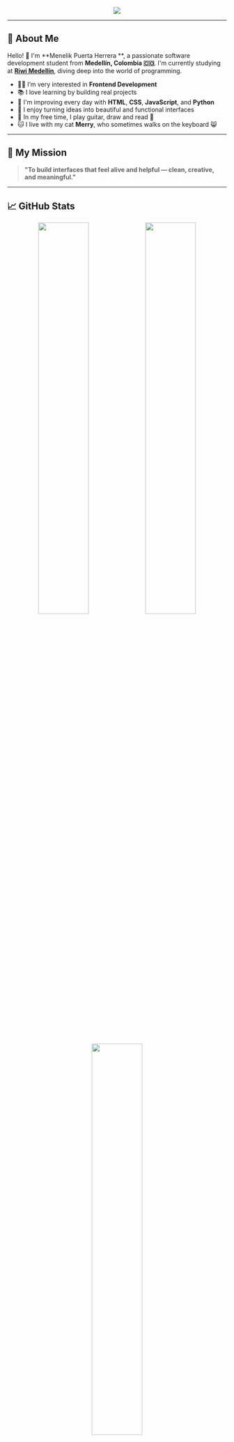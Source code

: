 <!-- Encabezado animado -->
<p align="center">
  <img src="https://readme-typing-svg.demolab.com?font=Fira+Code&size=25&pause=1000&color=F75000&center=true&vCenter=true&width=435&lines=Hi%2C+I'm+Menelik+Puerta+Herrera;Frontend+Enthusiast+%F0%9F%92%BB;From+Colombia+%F0%9F%87%A8%F0%9F%87%B4;Welcome+to+my+GitHub+Profile!">
</p>

---

## 🌟 About Me

Hello! 👋 I'm **Menelik Puerta Herrera **, a passionate software development student from **Medellín, Colombia 🇨🇴**. I'm currently studying at **[Riwi Medellín](https://riwi.io)**, diving deep into the world of programming.

- 🧑‍💻 I’m very interested in **Frontend Development**
- 📚 I love learning by building real projects
- 🚀 I'm improving every day with **HTML**, **CSS**, **JavaScript**, and **Python**
- 🎨 I enjoy turning ideas into beautiful and functional interfaces
- 🎸 In my free time, I play guitar, draw and read 📖
- 🐱 I live with my cat **Merry**, who sometimes walks on the keyboard 😸

---

## 🎯 My Mission

> **"To build interfaces that feel alive and helpful — clean, creative, and meaningful."**

---

## 📈 GitHub Stats

<p align="center">
  <img src="https://github-readme-stats.vercel.app/api?username=menelikph&show_icons=true&theme=tokyonight&hide_border=true" width="48%"/>
  <img src="https://github-readme-streak-stats.herokuapp.com/?user=menelikph&theme=tokyonight&hide_border=true" width="48%"/>
</p>

<p align="center">
  <img src="https://github-readme-stats.vercel.app/api/top-langs/?username=menelikph&layout=compact&theme=tokyonight&hide_border=true" width="48%"/>
</p>

---

## 🧰 Tools & Technologies

### Languages & Basics

![HTML](https://img.shields.io/badge/-HTML5-E34F26?style=flat-square&logo=html5&logoColor=white)
![CSS](https://img.shields.io/badge/-CSS3-1572B6?style=flat-square&logo=css3)
![JavaScript](https://img.shields.io/badge/-JavaScript-F7DF1E?style=flat-square&logo=javascript&logoColor=black)
![Python](https://img.shields.io/badge/-Python-3776AB?style=flat-square&logo=python&logoColor=white)

### Tools & Editors

![VS Code](https://img.shields.io/badge/-Visual%20Studio%20Code-007ACC?style=flat-square&logo=visual-studio-code)
![Git](https://img.shields.io/badge/-Git-F05032?style=flat-square&logo=git&logoColor=white)
![GitHub](https://img.shields.io/badge/-GitHub-181717?style=flat-square&logo=github)
![Figma](https://img.shields.io/badge/-Figma-F24E1E?style=flat-square&logo=figma&logoColor=white)

---

## 📚 What I'm Learning

| Skill                | Status       | Notes |
|---------------------|--------------|-------|
| Responsive Design   | 🟢 Learning   | Working on media queries |
| JavaScript Basics   | 🟢 Practicing | Variables, functions, DOM |
| Python Programming  | 🟠 Exploring  | Control structures and logic |
| Git & GitHub        | 🟢 Using      | Version control for projects |
| UI/UX Fundamentals  | 🟢 Curious    | Inspired by real websites |

---

## 🚀 Projects I'm Building

- 🌐 A **Portfolio Website** (HTML, CSS, JavaScript)
- 🛒 A small **Online Store** layout with cards and grids
- 📖 A **Virtual Library** project with my Riwi team
- 💡 Tiny challenges: clocks, counters, drawing canvas, and more

Want to see my work? Check out my pinned repos below or visit my [repositories](https://github.com/menelikph?tab=repositories) 👇

---

## 💬 Let's Connect

<p>
  <a href="mailto:your.email@example.com"><img src="https://img.shields.io/badge/Email-D14836?style=for-the-badge&logo=gmail&logoColor=white"/></a>
  <a href="[https://linkedin.com/in/yourlinkedin](https://www.linkedin.com/in/menelik-puerta-herrera-65769922a/)"><img src="https://img.shields.io/badge/LinkedIn-0072b1?style=for-the-badge&logo=linkedin&logoColor=white"/></a>
  <a href="https://github.com/menelikph"><img src="https://img.shields.io/badge/GitHub-181717?style=for-the-badge&logo=github&logoColor=white"/></a>
</p>

---

## 🧩 Fun Facts About Me

- 🎸 I’ve been playing guitar since I was young
- ✏️ I draw characters and scenes just for fun
- 🐶 My dog Merry is my personal “debugger”
- 💡 I believe frontend is where code meets creativity

---

![Footer](https://capsule-render.vercel.app/api?type=waving&color=orange&height=120&section=footer)
